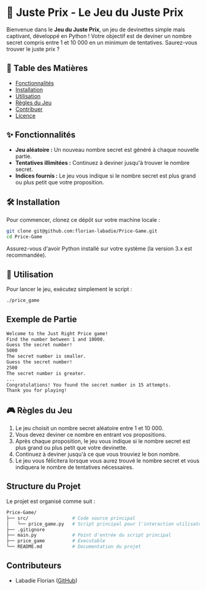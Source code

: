 # 🎯 Juste Prix - Le Jeu du Juste Prix

Bienvenue dans le **Jeu du Juste Prix**, un jeu de devinettes simple mais captivant, développé en Python ! Votre objectif est de deviner un nombre secret compris entre 1 et 10 000 en un minimum de tentatives. Saurez-vous trouver le juste prix ?

## 📜 Table des Matières

- [Fonctionnalités](#fonctionnalités)
- [Installation](#installation)
- [Utilisation](#utilisation)
- [Règles du Jeu](#règles-du-jeu)
- [Contribuer](#contribuer)
- [Licence](#licence)

## ✨ Fonctionnalités

- **Jeu aléatoire :** Un nouveau nombre secret est généré à chaque nouvelle partie.
- **Tentatives illimitées :** Continuez à deviner jusqu'à trouver le nombre secret.
- **Indices fournis :** Le jeu vous indique si le nombre secret est plus grand ou plus petit que votre proposition.

## 🛠 Installation

Pour commencer, clonez ce dépôt sur votre machine locale :

```bash
git clone git@github.com:florian-labadie/Price-Game.git
cd Price-Game
```

Assurez-vous d'avoir Python installé sur votre système (la version 3.x est recommandée).

## 🚀 Utilisation

Pour lancer le jeu, exécutez simplement le script :

```bash
./price_game
```

## Exemple de Partie

```bash
Welcome to the Just Right Price game!
Find the number between 1 and 10000.
Guess the secret number!
5000
The secret number is smaller.
Guess the secret number!
2500
The secret number is greater.
...
Congratulations! You found the secret number in 15 attempts.
Thank you for playing!
```

## 🎮 Règles du Jeu

1. Le jeu choisit un nombre secret aléatoire entre 1 et 10 000.
2. Vous devez deviner ce nombre en entrant vos propositions.
3. Après chaque proposition, le jeu vous indique si le nombre secret est plus grand ou plus petit que votre devinette.
4. Continuez à deviner jusqu'à ce que vous trouviez le bon nombre.
5. Le jeu vous félicitera lorsque vous aurez trouvé le nombre secret et vous indiquera le nombre de tentatives nécessaires.

## Structure du Projet

Le projet est organisé comme suit :

``` bash
Price-Game/
├── src/                # Code source principal
│   └── price_game.py   # Script principal pour l'interaction utilisateur
├── .gitignore  
├── main.py             # Point d'entrée du script principal
├── price_game          # Executable
└── README.md           # Documentation du projet
```

## Contributeurs

- Labadie Florian ([GitHub](https://github.com/florian-labadie))

